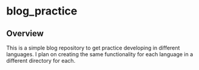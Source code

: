 # blog_practice

## Overview

This is a simple blog repository to get practice developing in different languages. 
I plan on creating the same functionality for each language in a different directory for each.
